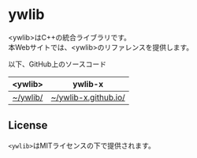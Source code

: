 # ywlib

\<ywlib>はC++の統合ライブラリです。<br>
本Webサイトでは、\<ywlib>のリファレンスを提供します。<br>

以下、GitHub上のソースコード<br>

| \<ywlib> | ywlib-x |
| :------: | :-----: |
|[~/ywlib/](https://github.com/ywlib-x/ywlib/)|[~/ywlib-x.github.io/](https://github.com/ywlib-x/ywlib-x.github.io/)|

## License

`<ywlib>`はMITライセンスの下で提供されます。
